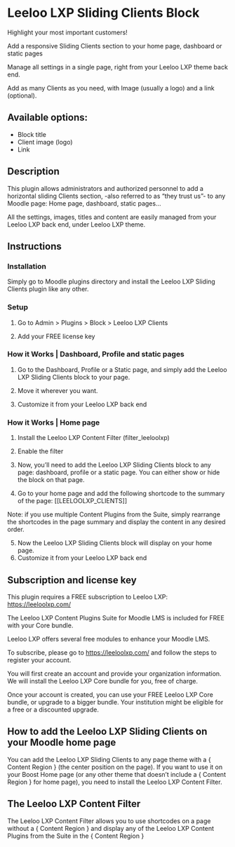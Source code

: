 # Leeloo LXP Sliding Clients Block

Highlight your most important customers!

Add a responsive Sliding Clients section to your home page, dashboard or static pages

Manage all settings in a single page, right from your Leeloo LXP theme back end.

Add as many Clients as you need, with Image (usually a logo) and a link (optional).

## Available options:

* Block title
* Client image (logo)
* Link

## Description
This plugin allows administrators and authorized personnel to add a horizontal sliding Clients section, -also referred to as “they trust us”- to any Moodle page: Home page, dashboard, static pages...



All the settings, images, titles and content are easily managed from your Leeloo LXP back end, under Leeloo LXP theme.
   


## Instructions

### Installation
Simply go to Moodle plugins directory and install the Leeloo LXP Sliding Clients plugin like any other.

### Setup
1. Go to Admin > Plugins > Block > Leeloo LXP Clients



2. Add your FREE license key

  
### How it Works | Dashboard, Profile and static pages
1. Go to the Dashboard, Profile or a Static page, and simply add the Leeloo LXP Sliding Clients block to your page.

2. Move it wherever you want.
3. Customize it from your Leeloo LXP back end

### How it Works | Home page
1. Install the Leeloo LXP Content Filter (filter_leeloolxp)
2. Enable the filter

3. Now, you’ll need to add the Leeloo LXP Sliding Clients block to any page: dashboard, profile or a static page. You can either show or hide the block on that page.
4. Go to your home page and add the following shortcode to the summary of the page:
[[LEELOOLXP_CLIENTS]]



Note: if you use multiple Content Plugins from the Suite, simply rearrange the shortcodes in the page summary and display the content in any desired order.

5. Now the Leeloo LXP Sliding Clients block will display on your home page.
6. Customize it from your Leeloo LXP back end


## Subscription and license key
This plugin requires a FREE subscription to Leeloo LXP: https://leeloolxp.com/

The Leeloo LXP Content Plugins Suite for Moodle LMS is included for FREE with your Core bundle.

Leeloo LXP offers several free modules to enhance your Moodle LMS.

To subscribe, please go to https://leeloolxp.com/ and follow the steps to register your account.

You will first create an account and provide your organization information. We will install the Leeloo LXP Core bundle for you, free of charge.

Once your account is created, you can use your FREE Leeloo LXP Core bundle, or upgrade to a bigger bundle. 
Your institution might be eligible for a free or a discounted upgrade.

## How to add the Leeloo LXP Sliding Clients on your Moodle home page
You can add the Leeloo LXP Sliding Clients to any page theme with a { Content Region } (the center position on the page). If you want to use it on your Boost Home page (or any other theme that doesn’t include a { Content Region } for home page), you need to install the Leeloo LXP Content Filter.

## The Leeloo LXP Content Filter
The Leeloo LXP Content Filter allows you to use shortcodes on a page without a { Content Region } and display any of the Leeloo LXP Content Plugins from the Suite in the { Content Region }
